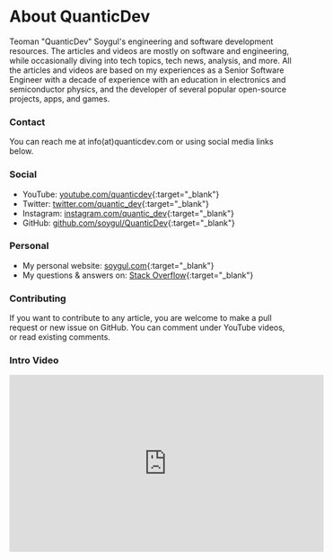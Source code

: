 # About QuanticDev
Teoman "QuanticDev" Soygul's engineering and software development resources. The articles and videos are mostly on software and engineering, while occasionally diving into tech topics, tech news, analysis, and more. All the articles and videos are based on my experiences as a Senior Software Engineer with a decade of experience with an education in electronics and semiconductor physics, and the developer of several popular open-source projects, apps, and games.

### Contact
You can reach me at info(at)quanticdev.com or using social media links below.

### Social
* YouTube: [youtube.com/quanticdev](https://www.youtube.com/quanticdev){:target="_blank"}
* Twitter: [twitter.com/quantic_dev](https://twitter.com/quantic_dev){:target="_blank"}
* Instagram: [instagram.com/quantic_dev](https://www.instagram.com/quantic_dev){:target="_blank"}
* GitHub: [github.com/soygul/QuanticDev](https://github.com/soygul/QuanticDev){:target="_blank"}

### Personal
* My personal website: [soygul.com](https://soygul.com){:target="_blank"}
* My questions & answers on: [Stack Overflow](https://stackoverflow.com/users/628273/teoman-soygul){:target="_blank"}

### Contributing
If you want to contribute to any article, you are welcome to make a pull request or new issue on GitHub. You can comment under YouTube videos, or read existing comments.

### Intro Video
<p><iframe width="560" height="315" src="https://www.youtube.com/embed/7CC8d-AbQv8" frameborder="0" allow="accelerometer; autoplay; encrypted-media; gyroscope; picture-in-picture" allowfullscreen></iframe></p>

